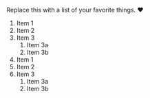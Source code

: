 Replace this with a list of your favorite things.
:heart:
1. Item 1
2. Item 2
3. Item 3
   1. Item 3a
   2. Item 3b
1. Item 1
2. Item 2
3. Item 3
   1. Item 3a
   2. Item 3b
